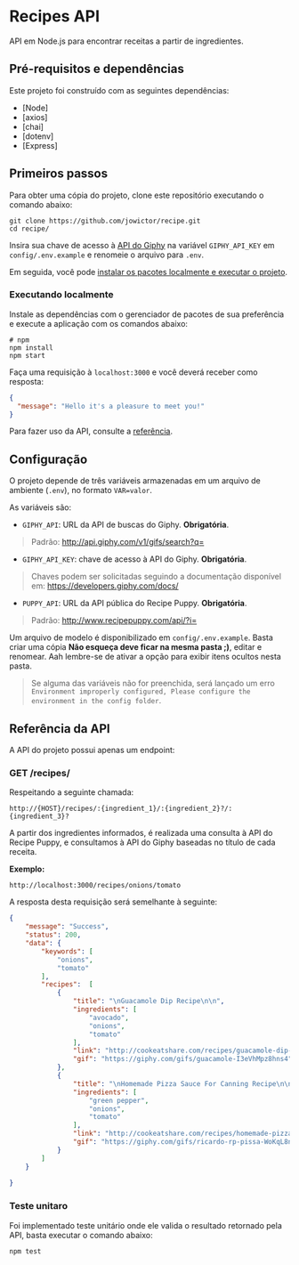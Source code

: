 # Recipes API

API em Node.js para encontrar receitas a partir de ingredientes.

## Pré-requisitos e dependências
Este projeto foi construído com as seguintes dependências:

- [Node]
- [axios]
- [chai]
- [dotenv]
- [Express]

## Primeiros passos

Para obter uma cópia do projeto, clone este repositório executando o comando abaixo:


```shell
git clone https://github.com/jowictor/recipe.git
cd recipe/
```

Insira sua chave de acesso à [API do Giphy](https://developers.giphy.com/docs/) na variável `GIPHY_API_KEY` em `config/.env.example` e renomeie o arquivo para `.env`.

Em seguida, você pode [instalar os pacotes localmente e executar o projeto](#executando-localmente).


### Executando localmente

Instale as dependências com o gerenciador de pacotes de sua preferência e execute a aplicação com os comandos abaixo:

```shell
# npm
npm install
npm start
```

Faça uma requisição à `localhost:3000` e você deverá receber como resposta:

```json
{
  "message": "Hello it's a pleasure to meet you!"
}
```

Para fazer uso da API, consulte a [referência](#referência-da-api).

## Configuração

O projeto depende de três variáveis armazenadas em um arquivo de ambiente (`.env`), no formato `VAR=valor`.

As variáveis são:
- `GIPHY_API`: URL da API de buscas do Giphy. **Obrigatória**.
> Padrão: http://api.giphy.com/v1/gifs/search?q=

- `GIPHY_API_KEY`: chave de acesso à API do Giphy. **Obrigatória**.
> Chaves podem ser solicitadas seguindo a documentação disponível em: https://developers.giphy.com/docs/

- `PUPPY_API`: URL da API pública do Recipe Puppy. **Obrigatória**.
> Padrão: http://www.recipepuppy.com/api/?i=

Um arquivo de modelo é disponibilizado em `config/.env.example`. Basta criar uma cópia **Não esqueça deve ficar na mesma pasta ;)**, editar e renomear.
Aah lembre-se de ativar a opção para exibir itens ocultos nesta pasta.

> Se alguma das variáveis não for preenchida, será lançado um erro `Environment improperly configured, Please configure the environment in the config folder`.

## Referência da API

A API do projeto possui apenas um endpoint:

### GET /recipes/

Respeitando a seguinte chamada:

```
http://{HOST}/recipes/:{ingredient_1}/:{ingredient_2}?/:{ingredient_3}?
```
A partir dos ingredientes informados, é realizada uma consulta à API do Recipe Puppy, e consultamos à API do Giphy baseadas no título de cada receita.

**Exemplo:**

```
http://localhost:3000/recipes/onions/tomato
```
A resposta desta requisição será semelhante à seguinte:

```json
{
    "message": "Success",
    "status": 200,
    "data": {
        "keywords": [
            "onions",
            "tomato"
        ],
        "recipes":  [
            {
                "title": "\nGuacamole Dip Recipe\n\n",
                "ingredients": [
                    "avocado",
                    "onions",
                    "tomato"
                ],
                "link": "http://cookeatshare.com/recipes/guacamole-dip-2783",
                "gif": "https://giphy.com/gifs/guacamole-I3eVhMpz8hns4"
            },
            {
                "title": "\nHomemade Pizza Sauce For Canning Recipe\n\n",
                "ingredients": [
                    "green pepper",
                    "onions",
                    "tomato"
                ],
                "link": "http://cookeatshare.com/recipes/homemade-pizza-sauce-for-canning-12225",
                "gif": "https://giphy.com/gifs/ricardo-rp-pissa-WoKqL8nGDJfFwGzrmR"
            }
        ]
    }
        
}
```

### Teste unitaro

Foi implementado teste unitário onde ele valida o resultado retornado pela API, basta executar o comando abaixo:


```shell
npm test
```